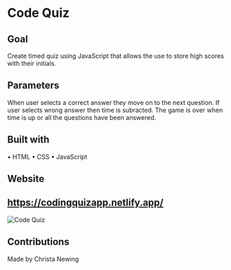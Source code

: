 # Code Quiz

## Goal

Create timed quiz using JavaScript that allows the use to store high scores with their initials.

## Parameters

When user selects a correct answer they move on to the next question. If user selects wrong answer then time is subracted. The game is over when time is up or all the questions have been answered.

## Built with

• HTML
• CSS
• JavaScript


## Website

## https://codingquizapp.netlify.app/

![Code Quiz](https://user-images.githubusercontent.com/89669465/182745599-850c38b2-d4e1-4c4a-be2c-01d1f4999c13.gif)


## Contributions

Made by Christa Newing
